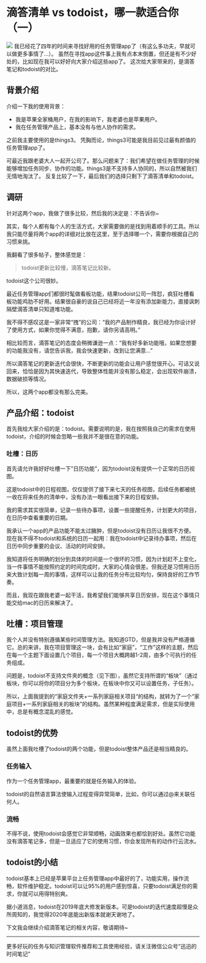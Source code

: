 # 滴答清单 vs todoist，哪一款适合你（一）
![](https://pic2.zhimg.com/v2-f07a162f55634df6013dc042eba6087a_1440w.jpg?source=172ae18b)
我已经花了四年的时间来寻找好用的任务管理app了（有这么多功夫，早就可以做更多事情了...）。
虽然在寻找app这件事上我有点本末倒置，但还是有不少好处的，比如现在我可以好好向大家介绍这些app了。
这次给大家带来的，是滴答笔记和todoist的对比。

## 背景介绍

介绍一下我的使用背景：
- 我是苹果全家桶用户，在我的影响下，我老婆也是苹果用户。
- 我在任务管理产品上，基本没有与他人协作的需求。

之前我主要使用的是things3。 凭胸而论，things3可能是我目前见过最有颜值的任务管理app了。

可最近我跟老婆大人一起开公司了。那么问题来了：我们希望在做任务管理的时候能够增加任务同步、协作的功能。things3是不支持多人协同的，所以自然被我们无情地淘汰了。
反复比较了一下，最后我们的选择只剩下了滴答清单和todoist。

## 调研
针对这两个app，我做了很多比较，然后我的决定是：不告诉你~

其实，每个人都有每个人的生活方式，大家需要做的是找到用着顺手的工具。所以我只能尽量将两个app的详细对比放在这里，至于选择哪一个，需要你根据自己的习惯来挑。

我翻看了很多帖子，整体感觉是：

> todoist更新比较慢，滴答笔记比较新。

todoist这个公司很妙。

最近任务管理app们都很时髦做看板功能，结果todoist公司一阵怼，疯狂吐槽看板功能鸡肋不好用。结果很自豪的说自己已经将近一年没有添加新能力，直接讽刺隔壁滴答清单只知道堆功能。

我不得不感叹这是一家非常“拽”的公司：“我的产品制作精良，我已经为你设计好了使用方式，如果你觉得不满意，抱歉，请你另请高明。”

相比较而言，滴答笔记的态度会稍微谦逊一点：“我有好多新功能哦，如果您想要的功能我没有，请您告诉我，我会快速更新，改到让您满意...”

所以滴答笔记的更新迭代会很快，不断更新的功能会让用户感觉很开心。可话又说回来，恰恰是因为其快速迭代，导致整体性能并没有那么稳定，会出现软件崩溃，数据破损等情况。

所以，这两个app都没有那么完美。

## 产品介绍：todoist
首先我给大家介绍的是：todoist。需要说明的是，我在按照我自己的需求在使用todoist，介绍的时候会忽略一些我并不是很在意的功能。

### 吐槽：日历
首先请允许我好好吐槽一下”日历功能”，因为todoist没有提供一个正常的日历视图。

这是todoist中的日程视图，仅仅提供了接下来七天的任务视图，后续任务都被统一收在将来任务的清单中，没有办法一眼看出接下来的日程安排。

我的需求其实很简单，记录一些待办事项，设置一些提醒任务，计划更大的项目，在日历中查看重要的日期。

我承认一个app的产品功能不能太过臃肿，但是todoist没有日历让我很不方便。现在我不得不todoist和系统的日历一起用：我在todoist中记录待办事项，然后在日历中同步重要的会议、活动的时间安排。

我知道将任务明确的划分到具体的时间是一个很坏的习惯，因为计划赶不上变化，当一件事情不能按照约定的时间完成时，大家的心情会很差。但我还是习惯用日历来大致计划每一周的事情，这样可以让我的任务分布比较均匀，保持良好的工作节奏。

而且，我现在跟我老婆一起干活，我希望我们能够共享日历安排，现在这个事情只能交给mac的日历来解决了。

## 吐槽：项目管理

我个人并没有特别遵循某些时间管理方法。我知道GTD，但是我并没有严格遵循它。总的来讲，我在项目管理这一块，会有比如“家庭”，“工作”这样的主题，然后在每一个主题下面设置几个项目，每一个项目大概跨越1-2周，由多个可执行的任务组成。

问题是，todoist不支持文件夹的概念（见下图），虽然它支持所谓的“板块”（通过板块，你可以将你的项目分为多个板块，在板块中你又可以设置任务，子任务）。

所以，上面我提到的“家庭文件夹+一系列家庭相关项目“的结构，就转为了一个“家庭项目+一系列家庭相关的板块”的结构。虽然某种程度满足需求，但是实际使用中，总是有概念混乱的感觉。

## todoist的优势

虽然上面我吐槽了todoist的两个功能，但是todoist整体产品还是相当精良的。

### 任务输入

作为一个任务管理app，最重要的就是任务输入的体验。

todoist的自然语言算法使输入过程变得异常简单，比如，你可以通过@来关联任何人。

### 流畅

不得不说，使用todoist会感觉它非常顺畅，动画效果也都恰到好处。虽然它功能没有滴答笔记多，但是一旦适应了它的使用习惯，你会发现所有的动作行云流水。

## todoist的小结

todoist基本上已经是苹果平台上任务管理app中最好的了，功能实用，操作流畅，软件维护稳定。todoist可以让95%的用户感到惊喜，只要todoist满足你的需求，你就可以用得特别爽。

据小道消息，todoist在2019年底大修发新版本。可是todoist的迭代速度超慢是众所周知的，我觉得2020年底能出新版本就谢天谢地了。

下文我会继续介绍滴答笔记的相关内容，敬请期待~

---
更多好玩的任务与知识管理软件推荐和工具使用经验，请关注微信公众号“迅迅的时间笔记”

